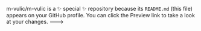 
m-vulic/m-vulic is a ✨ special ✨ repository because its `README.md` (this file) appears on your GitHub profile.
You can click the Preview link to take a look at your changes.
--->

